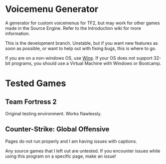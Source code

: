 # Voicemenu Generator
A generator for custom voicemenus for TF2, but may work for other games made in the Source Engine. Refer to the Introduction wiki for more information.

This is the development branch. Unstable, but if you want new features as soon as possible, or want to help out with fixing bugs, this is where to go.

If you are on a non-windows OS, use [Wine](https://wiki.winehq.org/Main_Page). If your OS does not support 32-bit programs, you should use a Virtual Machine with Windows or Bootcamp.

# Tested Games

## Team Fortress 2

Original testing environment. Works flawlessly.

## Counter-Strike: Global Offensive

Pages do not run properly and I am having issues with captions.

Any source games that I left out are untested. If you encounter issues while using this program on a specific page, make an issue!
